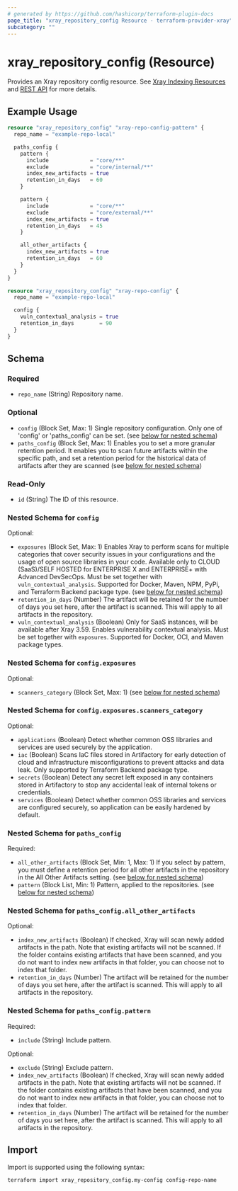 ```yaml
---
# generated by https://github.com/hashicorp/terraform-plugin-docs
page_title: "xray_repository_config Resource - terraform-provider-xray"
subcategory: ""
---
```


# xray_repository_config (Resource)

Provides an Xray repository config resource. See [Xray Indexing Resources](https://www.jfrog.com/confluence/display/JFROG/Indexing+Xray+Resources#IndexingXrayResources-SetaRetentionPeriod) and [REST API](https://www.jfrog.com/confluence/display/JFROG/Xray+REST+API#XrayRESTAPI-UpdateRepositoriesConfigurations) for more details.

## Example Usage

```terraform
resource "xray_repository_config" "xray-repo-config-pattern" {
  repo_name = "example-repo-local"

  paths_config {
    pattern {
      include             = "core/**"
      exclude             = "core/internal/**"
      index_new_artifacts = true
      retention_in_days   = 60
    }

    pattern {
      include             = "core/**"
      exclude             = "core/external/**"
      index_new_artifacts = true
      retention_in_days   = 45
    }

    all_other_artifacts {
      index_new_artifacts = true
      retention_in_days   = 60
    }
  }
}

resource "xray_repository_config" "xray-repo-config" {
  repo_name = "example-repo-local"

  config {
    vuln_contextual_analysis = true
    retention_in_days        = 90
  }
}
```

<!-- schema generated by tfplugindocs -->
## Schema

### Required

- `repo_name` (String) Repository name.

### Optional

- `config` (Block Set, Max: 1) Single repository configuration. Only one of 'config' or 'paths_config' can be set. (see [below for nested schema](#nestedblock--config))
- `paths_config` (Block Set, Max: 1) Enables you to set a more granular retention period. It enables you to scan future artifacts within the specific path, and set a retention period for the historical data of artifacts after they are scanned (see [below for nested schema](#nestedblock--paths_config))

### Read-Only

- `id` (String) The ID of this resource.

<a id="nestedblock--config"></a>
### Nested Schema for `config`

Optional:

- `exposures` (Block Set, Max: 1) Enables Xray to perform scans for multiple categories that cover security issues in your configurations and the usage of open source libraries in your code. Available only to CLOUD (SaaS)/SELF HOSTED for ENTERPRISE X and ENTERPRISE+ with Advanced DevSecOps. Must be set together with `vuln_contextual_analysis`. Supported for Docker, Maven, NPM, PyPi, and Terraform Backend package type. (see [below for nested schema](#nestedblock--config--exposures))
- `retention_in_days` (Number) The artifact will be retained for the number of days you set here, after the artifact is scanned. This will apply to all artifacts in the repository.
- `vuln_contextual_analysis` (Boolean) Only for SaaS instances, will be available after Xray 3.59. Enables vulnerability contextual analysis. Must be set together with `exposures`. Supported for Docker, OCI, and Maven package types.

<a id="nestedblock--config--exposures"></a>
### Nested Schema for `config.exposures`

Optional:

- `scanners_category` (Block Set, Max: 1) (see [below for nested schema](#nestedblock--config--exposures--scanners_category))

<a id="nestedblock--config--exposures--scanners_category"></a>
### Nested Schema for `config.exposures.scanners_category`

Optional:

- `applications` (Boolean) Detect whether common OSS libraries and services are used securely by the application.
- `iac` (Boolean) Scans IaC files stored in Artifactory for early detection of cloud and infrastructure misconfigurations to prevent attacks and data leak. Only supported by Terraform Backend package type.
- `secrets` (Boolean) Detect any secret left exposed in any containers stored in Artifactory to stop any accidental leak of internal tokens or credentials.
- `services` (Boolean) Detect whether common OSS libraries and services are configured securely, so application can be easily hardened by default.




<a id="nestedblock--paths_config"></a>
### Nested Schema for `paths_config`

Required:

- `all_other_artifacts` (Block Set, Min: 1, Max: 1) If you select by pattern, you must define a retention period for all other artifacts in the repository in the All Other Artifacts setting. (see [below for nested schema](#nestedblock--paths_config--all_other_artifacts))
- `pattern` (Block List, Min: 1) Pattern, applied to the repositories. (see [below for nested schema](#nestedblock--paths_config--pattern))

<a id="nestedblock--paths_config--all_other_artifacts"></a>
### Nested Schema for `paths_config.all_other_artifacts`

Optional:

- `index_new_artifacts` (Boolean) If checked, Xray will scan newly added artifacts in the path. Note that existing artifacts will not be scanned. If the folder contains existing artifacts that have been scanned, and you do not want to index new artifacts in that folder, you can choose not to index that folder.
- `retention_in_days` (Number) The artifact will be retained for the number of days you set here, after the artifact is scanned. This will apply to all artifacts in the repository.


<a id="nestedblock--paths_config--pattern"></a>
### Nested Schema for `paths_config.pattern`

Required:

- `include` (String) Include pattern.

Optional:

- `exclude` (String) Exclude pattern.
- `index_new_artifacts` (Boolean) If checked, Xray will scan newly added artifacts in the path. Note that existing artifacts will not be scanned. If the folder contains existing artifacts that have been scanned, and you do not want to index new artifacts in that folder, you can choose not to index that folder.
- `retention_in_days` (Number) The artifact will be retained for the number of days you set here, after the artifact is scanned. This will apply to all artifacts in the repository.

## Import

Import is supported using the following syntax:

```shell
terraform import xray_repository_config.my-config config-repo-name
```